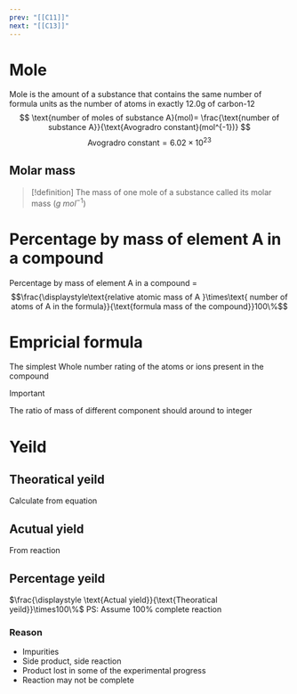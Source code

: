 ```yaml
---
prev: "[[C11]]"
next: "[[C13]]"
---
```


# Mole 
Mole is the amount of a substance that contains the same number of formula units as the number of atoms in exactly 12.0g of carbon-12 
$$
\text{number of moles of substance A}(mol)= \frac{\text{number of substance A}}{\text{Avogradro constant}(mol^{-1})}
$$
$$
\text{Avogradro constant}= 6.02\times 10^{23}
$$

## Molar mass
> [!definition]
> The mass of one mole of a substance called its molar mass $\displaystyle(g\ mol^{-1})$

# Percentage by mass of element A in a compound 
Percentage by mass of element A in a compound =
$$\frac{\displaystyle\text{relative atomic mass of A }\times\text{ number of atoms of A in the formula}}{\text{formula mass of the compound}}100\%$$
# Empricial formula 
The simplest Whole number rating of the atoms or ions present in the compound

> [!IMPORTANT]
> The ratio of mass of different component should around to integer
# Yeild
## Theoratical yeild
Calculate from equation

## Acutual yield
From reaction

## Percentage yeild
$\frac{\displaystyle \text{Actual yield}}{\text{Theoratical yeild}}\times100\%$
PS: Assume 100% complete reaction

### Reason
- Impurities
- Side product, side reaction
- Product lost in some of the experimental progress
- Reaction may not be complete
